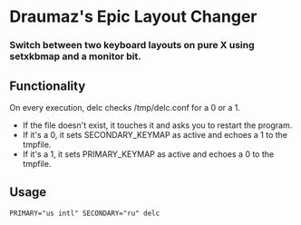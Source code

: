 # Draumaz's Epic Layout Changer

### Switch between two keyboard layouts on pure X using setxkbmap and a monitor bit.

## Functionality

On every execution, delc checks /tmp/delc.conf for a 0 or a 1. 

- If the file doesn't exist, it touches it and asks you to restart the program.
- If it's a 0, it sets SECONDARY_KEYMAP as active and echoes a 1 to the tmpfile.
- If it's a 1, it sets PRIMARY_KEYMAP as active and echoes a 0 to the tmpfile. 

## Usage

```PRIMARY="us intl" SECONDARY="ru" delc```
